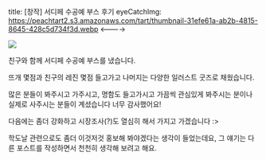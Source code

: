 title: [창작] 서디페 수공예 부스 후기
eyeCatchImg: https://peachtart2.s3.amazonaws.com/tart/thumbnail-31efe61a-ab2b-4815-8645-428c5d734f3d.webp
<---->

![](https://peachtart2.s3.amazonaws.com/tart/thumbnail-31efe61a-ab2b-4815-8645-428c5d734f3d.webp)

친구와 함께 서디페 수공예 부스를 냈습니다.

뜨개 몇점과 친구의 레진 몇점 들고가고 나머지는 다양한 일러스트 굿즈로 채웠습니다. 

많은 분들이 봐주시고 가주시고, 명함도 들고가시고 가끔씩 관심있게 봐주시는 분이나 실제로 사주시는 분들이 계셨습니다 너무 감사했어요!

다음에는 좀더 강화하고 시장조사(?)도 열심히 해서 가지고 가겠습니다 :>

학도날 관련으로도 좀더 이것저것 홍보해 봐야겠다는 생각이 들었는데요, 그 얘기는 다른 포스트를 작성하면서 천천히 생각해 보려고 해요.